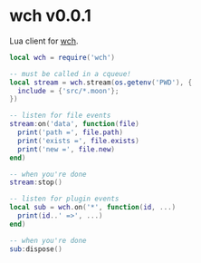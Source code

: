 # wch v0.0.1

Lua client for [wch](https://github.com/aleclarson/wch).

```lua
local wch = require('wch')

-- must be called in a cqueue!
local stream = wch.stream(os.getenv('PWD'), {
  include = {'src/*.moon'};
})

-- listen for file events
stream:on('data', function(file)
  print('path =', file.path)
  print('exists =', file.exists)
  print('new =', file.new)
end)

-- when you're done
stream:stop()

-- listen for plugin events
local sub = wch.on('*', function(id, ...)
  print(id..' =>', ...)
end)

-- when you're done
sub:dispose()
```
